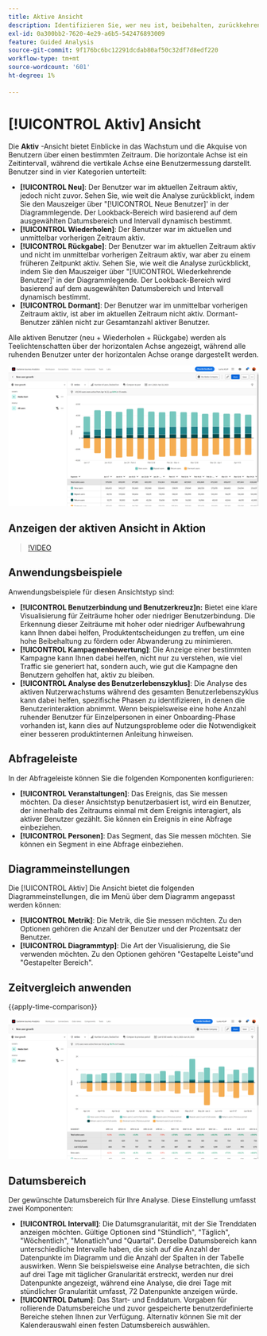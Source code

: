 ```yaml
---
title: Aktive Ansicht
description: Identifizieren Sie, wer neu ist, beibehalten, zurückkehren oder ruhend ist.
exl-id: 0a300bb2-7620-4e29-a6b5-542476893009
feature: Guided Analysis
source-git-commit: 9f176bc6bc12291dcdab80af50c32df7d8edf220
workflow-type: tm+mt
source-wordcount: '601'
ht-degree: 1%

---
```


# [!UICONTROL Aktiv] Ansicht

Die **Aktiv** -Ansicht bietet Einblicke in das Wachstum und die Akquise von Benutzern über einen bestimmten Zeitraum. Die horizontale Achse ist ein Zeitintervall, während die vertikale Achse eine Benutzermessung darstellt. Benutzer sind in vier Kategorien unterteilt:

* **[!UICONTROL Neu]**: Der Benutzer war im aktuellen Zeitraum aktiv, jedoch nicht zuvor. Sehen Sie, wie weit die Analyse zurückblickt, indem Sie den Mauszeiger über &quot;[!UICONTROL Neue Benutzer]&#39; in der Diagrammlegende. Der Lookback-Bereich wird basierend auf dem ausgewählten Datumsbereich und Intervall dynamisch bestimmt.
* **[!UICONTROL Wiederholen]**: Der Benutzer war im aktuellen und unmittelbar vorherigen Zeitraum aktiv.
* **[!UICONTROL Rückgabe]**: Der Benutzer war im aktuellen Zeitraum aktiv und nicht im unmittelbar vorherigen Zeitraum aktiv, war aber zu einem früheren Zeitpunkt aktiv. Sehen Sie, wie weit die Analyse zurückblickt, indem Sie den Mauszeiger über &quot;[!UICONTROL Wiederkehrende Benutzer]&#39; in der Diagrammlegende. Der Lookback-Bereich wird basierend auf dem ausgewählten Datumsbereich und Intervall dynamisch bestimmt.
* **[!UICONTROL Dormant]**: Der Benutzer war im unmittelbar vorherigen Zeitraum aktiv, ist aber im aktuellen Zeitraum nicht aktiv. Dormant-Benutzer zählen nicht zur Gesamtanzahl aktiver Benutzer.

Alle aktiven Benutzer (neu + Wiederholen + Rückgabe) werden als Teelichtenschatten über der horizontalen Achse angezeigt, während alle ruhenden Benutzer unter der horizontalen Achse orange dargestellt werden.

![Aktiv](../assets/active.png)

## Anzeigen der aktiven Ansicht in Aktion

>[!VIDEO](https://video.tv.adobe.com/v/3421667/?learn=on)

## Anwendungsbeispiele

Anwendungsbeispiele für diesen Ansichtstyp sind:

* **[!UICONTROL Benutzerbindung und Benutzerkreuz]n:** Bietet eine klare Visualisierung für Zeiträume hoher oder niedriger Benutzerbindung. Die Erkennung dieser Zeiträume mit hoher oder niedriger Aufbewahrung kann Ihnen dabei helfen, Produktentscheidungen zu treffen, um eine hohe Beibehaltung zu fördern oder Abwanderung zu minimieren.
* **[!UICONTROL Kampagnenbewertung]**: Die Anzeige einer bestimmten Kampagne kann Ihnen dabei helfen, nicht nur zu verstehen, wie viel Traffic sie generiert hat, sondern auch, wie gut die Kampagne den Benutzern geholfen hat, aktiv zu bleiben.
* **[!UICONTROL Analyse des Benutzerlebenszyklus]**: Die Analyse des aktiven Nutzerwachstums während des gesamten Benutzerlebenszyklus kann dabei helfen, spezifische Phasen zu identifizieren, in denen die Benutzerinteraktion abnimmt. Wenn beispielsweise eine hohe Anzahl ruhender Benutzer für Einzelpersonen in einer Onboarding-Phase vorhanden ist, kann dies auf Nutzungsprobleme oder die Notwendigkeit einer besseren produktinternen Anleitung hinweisen.

## Abfrageleiste

In der Abfrageleiste können Sie die folgenden Komponenten konfigurieren:

* **[!UICONTROL Veranstaltungen]**: Das Ereignis, das Sie messen möchten. Da dieser Ansichtstyp benutzerbasiert ist, wird ein Benutzer, der innerhalb des Zeitraums einmal mit dem Ereignis interagiert, als aktiver Benutzer gezählt. Sie können ein Ereignis in eine Abfrage einbeziehen.
* **[!UICONTROL Personen]**: Das Segment, das Sie messen möchten. Sie können ein Segment in eine Abfrage einbeziehen.

## Diagrammeinstellungen

Die [!UICONTROL Aktiv] Die Ansicht bietet die folgenden Diagrammeinstellungen, die im Menü über dem Diagramm angepasst werden können:

* **[!UICONTROL Metrik]**: Die Metrik, die Sie messen möchten. Zu den Optionen gehören die Anzahl der Benutzer und der Prozentsatz der Benutzer.
* **[!UICONTROL Diagrammtyp]**: Die Art der Visualisierung, die Sie verwenden möchten. Zu den Optionen gehören &quot;Gestapelte Leiste&quot;und &quot;Gestapelter Bereich&quot;.

## Zeitvergleich anwenden

{{apply-time-comparison}}

![Vergleich der aktiven Zeit](../assets/active-compare.png)

## Datumsbereich

Der gewünschte Datumsbereich für Ihre Analyse. Diese Einstellung umfasst zwei Komponenten:

* **[!UICONTROL Intervall]**: Die Datumsgranularität, mit der Sie Trenddaten anzeigen möchten. Gültige Optionen sind &quot;Stündlich&quot;, &quot;Täglich&quot;, &quot;Wöchentlich&quot;, &quot;Monatlich&quot;und &quot;Quartal&quot;. Derselbe Datumsbereich kann unterschiedliche Intervalle haben, die sich auf die Anzahl der Datenpunkte im Diagramm und die Anzahl der Spalten in der Tabelle auswirken. Wenn Sie beispielsweise eine Analyse betrachten, die sich auf drei Tage mit täglicher Granularität erstreckt, werden nur drei Datenpunkte angezeigt, während eine Analyse, die drei Tage mit stündlicher Granularität umfasst, 72 Datenpunkte anzeigen würde.
* **[!UICONTROL Datum]**: Das Start- und Enddatum. Vorgaben für rollierende Datumsbereiche und zuvor gespeicherte benutzerdefinierte Bereiche stehen Ihnen zur Verfügung. Alternativ können Sie mit der Kalenderauswahl einen festen Datumsbereich auswählen.
